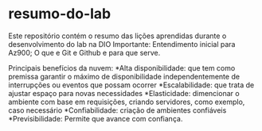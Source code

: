 # resumo-do-lab
Este repositório contém o resumo das lições aprendidas durante o desenvolvimento do lab na DIO
Importante:
Entendimento inicial para Az900;
O que e Git e Github e para que serve.

Principais benefícios da nuvem:
*Alta disponibilidade: que tem como premissa garantir o máximo de disponibilidade independentemente de interrupções ou eventos que possam ocorrer
*Escalabilidade: que trata de ajustar espaço para novas necessidades
*Elasticidade: dimencionar o ambiente com base em requisições, criando servidores, como exemplo, caso necessário
*Confiabilidade: criação de ambientes confiáveis
*Previsibilidade: Permite que avance com confiança.
